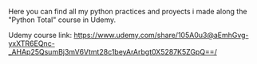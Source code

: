 Here you can find all my python practices and proyects i made along the "Python Total" course in Udemy.

Udemy course link: https://www.udemy.com/share/105A0u3@aEmhGvg-yxXTR6EQnc-_AHAp25QsumBj3mV6Vtmt28c1beyArArbgt0X5287K5ZGpQ==/
